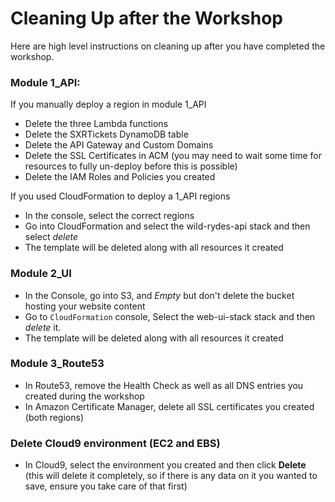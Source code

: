 # Cleaning Up after the Workshop

Here are high level instructions on cleaning up after you have completed the
workshop.

### Module 1_API:

If you manually deploy a region in module 1_API

- Delete the three Lambda functions
- Delete the SXRTickets DynamoDB table
- Delete the API Gateway and Custom Domains
- Delete the SSL Certificates in ACM (you may need to wait some time for resources
  to fully un-deploy before this is possible)
- Delete the IAM Roles and Policies you created

If you used CloudFormation to deploy a 1_API regions

- In the console, select the correct regions
- Go into CloudFormation and select the wild-rydes-api stack and then select *delete*
- The template will be deleted along with all resources it created

### Module 2_UI

- In the Console, go into S3, and *Empty* but don't delete the bucket hosting
  your website content
- Go to `CloudFormation` console, Select the web-ui-stack stack and then *delete* it.
- The template will be deleted along with all resources it created

### Module 3_Route53

- In Route53, remove the Health Check as well as all DNS entries you created
  during the workshop
- In Amazon Certificate Manager, delete all SSL certificates you created (both regions)


### Delete Cloud9 environment (EC2 and EBS)

- In Cloud9, select the environment you created and then click **Delete** (this will delete
  it completely, so if there is any data on it you wanted to save, ensure you take
  care of that first)
